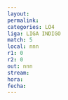 ```yaml
---
layout: 
permalink: 
categories: LO4
liga: LIGA INDIGO
match: 5
local: nnn
r1: 0
r2: 0
out: nnn
stream: 
hora: 
fecha:
---
```

